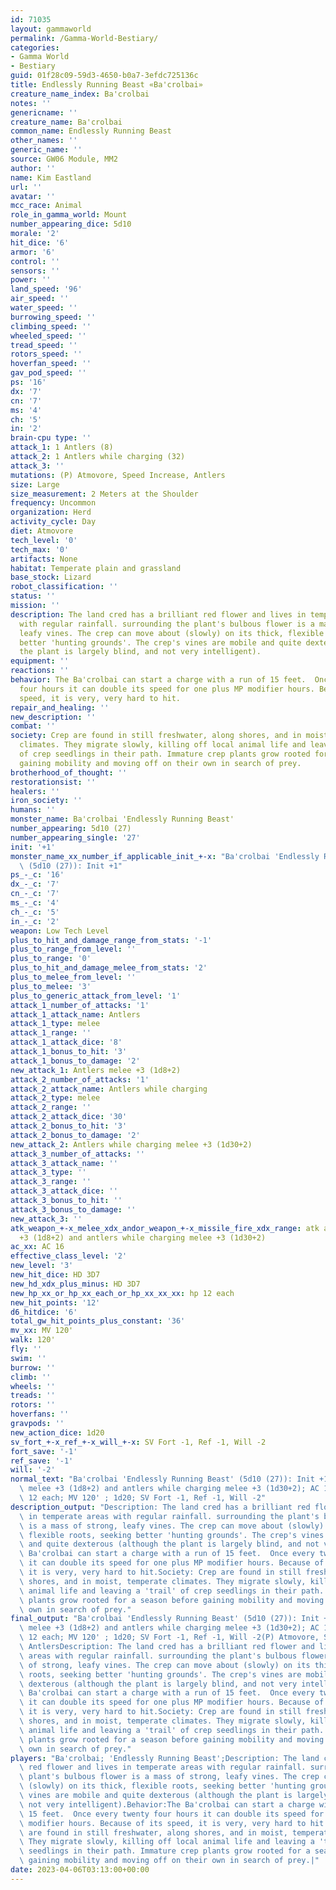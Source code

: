 ```yaml
---
id: 71035
layout: gammaworld
permalink: /Gamma-World-Bestiary/
categories:
- Gamma World
- Bestiary
guid: 01f28c09-59d3-4650-b0a7-3efdc725136c
title: Endlessly Running Beast «Ba'crolbai»
creature_name_index: Ba'crolbai
notes: ''
genericname: ''
creature_name: Ba'crolbai
common_name: Endlessly Running Beast
other_names: ''
generic_name: ''
source: GW06 Module, MM2
author: ''
name: Kim Eastland
url: ''
avatar: ''
mcc_race: Animal
role_in_gamma_world: Mount
number_appearing_dice: 5d10
morale: '2'
hit_dice: '6'
armor: '6'
control: ''
sensors: ''
power: ''
land_speed: '96'
air_speed: ''
water_speed: ''
burrowing_speed: ''
climbing_speed: ''
wheeled_speed: ''
tread_speed: ''
rotors_speed: ''
hoverfan_speed: ''
gav_pod_speed: ''
ps: '16'
dx: '7'
cn: '7'
ms: '4'
ch: '5'
in: '2'
brain-cpu type: ''
attack_1: 1 Antlers (8)
attack_2: 1 Antlers while charging (32)
attack_3: ''
mutations: (P) Atmovore, Speed Increase, Antlers
size: Large
size_measurement: 2 Meters at the Shoulder
frequency: Uncommon
organization: Herd
activity_cycle: Day
diet: Atmovore
tech_level: '0'
tech_max: '0'
artifacts: None
habitat: Temperate plain and grassland
base_stock: Lizard
robot_classification: ''
status: ''
mission: ''
description: The land cred has a brilliant red flower and lives in temperate areas
  with regular rainfall. surrounding the plant's bulbous flower is a mass of strong,
  leafy vines. The crep can move about (slowly) on its thick, flexible roots, seeking
  better 'hunting grounds'. The crep's vines are mobile and quite dexterous (although
  the plant is largely blind, and not very intelligent).
equipment: ''
reactions: ''
behavior: The Ba'crolbai can start a charge with a run of 15 feet.  Once every twenty
  four hours it can double its speed for one plus MP modifier hours. Because of its
  speed, it is very, very hard to hit.
repair_and_healing: ''
new_description: ''
combat: ''
society: Crep are found in still freshwater, along shores, and in moist, temperate
  climates. They migrate slowly, killing off local animal life and leaving a 'trail'
  of crep seedlings in their path. Immature crep plants grow rooted for a season before
  gaining mobility and moving off on their own in search of prey.
brotherhood_of_thought: ''
restorationsist: ''
healers: ''
iron_society: ''
humans: ''
monster_name: Ba'crolbai 'Endlessly Running Beast'
number_appearing: 5d10 (27)
number_appearing_single: '27'
init: '+1'
monster_name_xx_number_if_applicable_init_+-x: "Ba'crolbai 'Endlessly Running Beast'\
  \ (5d10 (27)): Init +1"
ps_-_c: '16'
dx_-_c: '7'
cn_-_c: '7'
ms_-_c: '4'
ch_-_c: '5'
in_-_c: '2'
weapon: Low Tech Level
plus_to_hit_and_damage_range_from_stats: '-1'
plus_to_range_from_level: ''
plus_to_range: '0'
plus_to_hit_and_damage_melee_from_stats: '2'
plus_to_melee_from_level: ''
plus_to_melee: '3'
plus_to_generic_attack_from_level: '1'
attack_1_number_of_attacks: '1'
attack_1_attack_name: Antlers
attack_1_type: melee
attack_1_range: ''
attack_1_attack_dice: '8'
attack_1_bonus_to_hit: '3'
attack_1_bonus_to_damage: '2'
new_attack_1: Antlers melee +3 (1d8+2)
attack_2_number_of_attacks: '1'
attack_2_attack_name: Antlers while charging
attack_2_type: melee
attack_2_range: ''
attack_2_attack_dice: '30'
attack_2_bonus_to_hit: '3'
attack_2_bonus_to_damage: '2'
new_attack_2: Antlers while charging melee +3 (1d30+2)
attack_3_number_of_attacks: ''
attack_3_attack_name: ''
attack_3_type: ''
attack_3_range: ''
attack_3_attack_dice: ''
attack_3_bonus_to_hit: ''
attack_3_bonus_to_damage: ''
new_attack_3: ''
atk_weapon_+-x_melee_xdx_andor_weapon_+-x_missile_fire_xdx_range: atk antlers melee
  +3 (1d8+2) and antlers while charging melee +3 (1d30+2)
ac_xx: AC 16
effective_class_level: '2'
new_level: '3'
new_hit_dice: HD 3D7
new_hd_xdx_plus_minus: HD 3D7
new_hp_xx_or_hp_xx_each_or_hp_xx_xx_xx: hp 12 each
new_hit_points: '12'
d6_hitdice: '6'
total_gw_hit_points_plus_constant: '36'
mv_xx: MV 120'
walk: 120'
fly: ''
swim: ''
burrow: ''
climb: ''
wheels: ''
treads: ''
rotors: ''
hoverfans: ''
gravpods: ''
new_action_dice: 1d20
sv_fort_+-x_ref_+-x_will_+-x: SV Fort -1, Ref -1, Will -2
fort_save: '-1'
ref_save: '-1'
will: '-2'
normal_text: "Ba'crolbai 'Endlessly Running Beast' (5d10 (27)): Init +1; atk antlers\
  \ melee +3 (1d8+2) and antlers while charging melee +3 (1d30+2); AC 16; HD 3D7 hp\
  \ 12 each; MV 120' ; 1d20; SV Fort -1, Ref -1, Will -2"
description_output: "Description: The land cred has a brilliant red flower and lives\
  \ in temperate areas with regular rainfall. surrounding the plant's bulbous flower\
  \ is a mass of strong, leafy vines. The crep can move about (slowly) on its thick,\
  \ flexible roots, seeking better 'hunting grounds'. The crep's vines are mobile\
  \ and quite dexterous (although the plant is largely blind, and not very intelligent).Behavior:The\
  \ Ba'crolbai can start a charge with a run of 15 feet.  Once every twenty four hours\
  \ it can double its speed for one plus MP modifier hours. Because of its speed,\
  \ it is very, very hard to hit.Society: Crep are found in still freshwater, along\
  \ shores, and in moist, temperate climates. They migrate slowly, killing off local\
  \ animal life and leaving a 'trail' of crep seedlings in their path. Immature crep\
  \ plants grow rooted for a season before gaining mobility and moving off on their\
  \ own in search of prey."
final_output: "Ba'crolbai 'Endlessly Running Beast' (5d10 (27)): Init +1; atk antlers\
  \ melee +3 (1d8+2) and antlers while charging melee +3 (1d30+2); AC 16; HD 3D7 hp\
  \ 12 each; MV 120' ; 1d20; SV Fort -1, Ref -1, Will -2(P) Atmovore, Speed Increase,\
  \ AntlersDescription: The land cred has a brilliant red flower and lives in temperate\
  \ areas with regular rainfall. surrounding the plant's bulbous flower is a mass\
  \ of strong, leafy vines. The crep can move about (slowly) on its thick, flexible\
  \ roots, seeking better 'hunting grounds'. The crep's vines are mobile and quite\
  \ dexterous (although the plant is largely blind, and not very intelligent).Behavior:The\
  \ Ba'crolbai can start a charge with a run of 15 feet.  Once every twenty four hours\
  \ it can double its speed for one plus MP modifier hours. Because of its speed,\
  \ it is very, very hard to hit.Society: Crep are found in still freshwater, along\
  \ shores, and in moist, temperate climates. They migrate slowly, killing off local\
  \ animal life and leaving a 'trail' of crep seedlings in their path. Immature crep\
  \ plants grow rooted for a season before gaining mobility and moving off on their\
  \ own in search of prey."
players: "Ba'crolbai; 'Endlessly Running Beast';Description: The land cred has a brilliant\
  \ red flower and lives in temperate areas with regular rainfall. surrounding the\
  \ plant's bulbous flower is a mass of strong, leafy vines. The crep can move about\
  \ (slowly) on its thick, flexible roots, seeking better 'hunting grounds'. The crep's\
  \ vines are mobile and quite dexterous (although the plant is largely blind, and\
  \ not very intelligent).Behavior:The Ba'crolbai can start a charge with a run of\
  \ 15 feet.  Once every twenty four hours it can double its speed for one plus MP\
  \ modifier hours. Because of its speed, it is very, very hard to hit.Society: Crep\
  \ are found in still freshwater, along shores, and in moist, temperate climates.\
  \ They migrate slowly, killing off local animal life and leaving a 'trail' of crep\
  \ seedlings in their path. Immature crep plants grow rooted for a season before\
  \ gaining mobility and moving off on their own in search of prey.|"
date: 2023-04-06T03:13:00+00:00
---
```

</br>